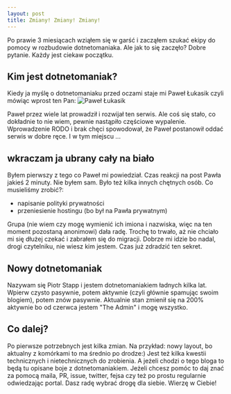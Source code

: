 ```yaml
---
layout: post
title: Zmiany! Zmiany! Zmiany!
---
```


Po prawie 3 miesiącach wziąłem się w garść i zacząłem szukać ekipy do pomocy w rozbudowie dotnetomaniaka. Ale jak to się zaczęło? Dobre pytanie. Każdy jest ciekaw początku. 

## Kim jest dotnetomaniak?
Kiedy ja myślę o dotnetomaniaku przed oczami staje mi Paweł Łukasik czyli mówiąc wprost ten Pan:
![Paweł Łukasik](https://pbs.twimg.com/profile_images/956200121460580353/rW-3noLI_400x400.jpg)

Paweł przez wiele lat prowadził i rozwijał ten serwis. Ale coś się stało, co dokładnie to nie wiem, pewnie nastąpiło częściowe wypalenie. Wprowadzenie RODO i brak chęci spowodował, że Paweł postanowił oddać serwis w dobre ręce. I w tym miejscu ...

## wkraczam ja ubrany cały na biało
Byłem pierwszy z tego co Paweł mi powiedział. Czas reakcji na post Pawła jakieś 2 minuty. 
Nie byłem sam. Było też kilka innych chętnych osób. Co musieliśmy zrobić?:
- napisanie polityki prywatności
- przeniesienie hostingu (bo był na Pawła prywatnym)

Grupa (nie wiem czy mogę wymienić ich imiona i nazwiska, więc na ten moment pozostaną anonimowi) dała radę. Trochę to trwało, aż nie chciało mi się dłużej czekać i zabrałem się do migracji. Dobrze mi idzie bo nadal, drogi czytelniku, nie wiesz kim jestem. Czas już zdradzić ten sekret.

## Nowy dotnetomaniak
Nazywam się Piotr Stapp i jestem dotnetomaniakiem ładnych kilka lat. Wpierw czysto pasywnie, potem aktywnie (czyli głównie spamując swoim blogiem), potem znów pasywnie. Aktualnie stan zmienił się na 200% aktywnie bo od czerwca jestem "The Admin" i mogę wszystko.

## Co dalej?
Po pierwsze potrzebnych jest kilka zmian. Na przykład: nowy layout, bo aktualny z komórkami to ma średnio po drodze:)
Jest też kilka kwestii technicznych i nietechnicznych do zrobienia. A jeżeli chodzi o tego bloga to będą tu opisane boje z dotnetomaniakiem. Jeżeli chcesz pomóc to daj znać za pomocą maila, PR, issue, twitter, fejsa czy też po prostu regularnie odwiedzając portal. Dasz radę wybrać drogę dla siebie. Wierzę w Ciebie!
